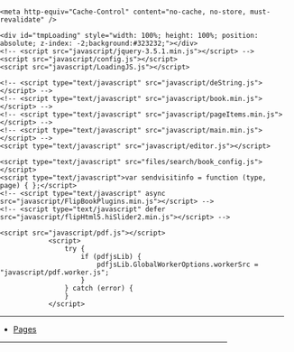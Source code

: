 <!DOCTYPE HTML>
<html xmlns="http://www.w3.org/1999/xhtml">

<head>
	<title>樂業高雄 幸福融融_高雄市政府114年度現場徵才活動</title>
	<meta http-equiv="X-UA-Compatible" content="IE=Edge">
	<meta http-equiv="Content-Type" content="text/html; charset=utf-8" />
	<meta name="viewport" content="width=device-width, initial-scale=1.0, minimum-scale=1.0, maximum-scale=1.0, user-scalable=no">
	<meta name="apple-mobile-web-app-capable" content="yes" />
	<meta name="monitor-signature" content="monitor:player:html5">
	<meta name="keywords" content="" />
	<meta name="og:image" content="files/shot.png" />
	<meta property="og:image" content="files/shot.png" />
	<meta property="og:title" content="樂業高雄 幸福融融_高雄市政府114年度現場徵才活動" />
	<meta property="og:description" content="" />
	<meta name="Description" content="">
	<link rel="image_src" href="files/shot.png" />
	<meta name="Generator" content="FlipPDFPlus for win v7.2.4 at https://www.flipbuilder.com" />
  <!-- <link rel="stylesheet" href="style/style.css" /> -->
	<!-- <link rel="stylesheet" href="style/hiSlider2.min.css" /> -->
  <!-- <link rel="stylesheet" href="style/FlipBookPlugins.min.css" /> -->
	<link rel="shortcut icon" href="files/extfile/htmlIcon.png" />
	
	<meta http-equiv="Cache-Control" content="no-cache, no-store, must-revalidate" />
  <meta http-equiv="Pragma" content="no-cache" />
  <meta http-equiv="Expires" content="0" />
	<style>
		html {width: 100%;height: 100%;left: 0;top: 0;margin: 0;padding: 0;position: fixed;}
		body {width: 100%;height: 100%;left: 0;top: 0;margin: 0;padding: 0;position: fixed;}
	</style>
</head>

<body>
  
	<div id="tmpLoading" style="width: 100%; height: 100%; position: absolute; z-index: -2;background:#323232;"></div>
	<!-- <script src="javascript/jquery-3.5.1.min.js"></script> -->
	<script src="javascript/config.js"></script>
	<script src="javascript/LoadingJS.js"></script>
  <script src="javascript/resource_skeleton.js"></script>
	<!-- <script type="text/javascript" src="javascript/deString.js"></script> -->
	<!-- <script type="text/javascript" src="javascript/book.min.js"></script> -->
	<!-- <script type="text/javascript" src="javascript/pageItems.min.js"></script> -->
	<!-- <script type="text/javascript" src="javascript/main.min.js"></script> -->
	<script type="text/javascript" src="javascript/editor.js"></script>
  <script type="text/javascript" src="javascript/BookPreview.js"></script>
	<script type="text/javascript" src="files/search/book_config.js"></script>
	<script type="text/javascript">var sendvisitinfo = function (type, page) { };</script>
	<!-- <script type="text/javascript" async src="javascript/FlipBookPlugins.min.js"></script> -->
	<!-- <script type="text/javascript" defer src="javascript/flipHtml5.hiSlider2.min.js"></script> -->
  <script type="text/javascript">
		window.readerConfigLoaded = true;
	</script>
	
	
	<script src="javascript/pdf.js"></script>
                <script>
                    try {
                        if (pdfjsLib) {
                            pdfjsLib.GlobalWorkerOptions.workerSrc = "javascript/pdf.worker.js";
                        }
                    } catch (error) {
                    }
                </script>
	
  <noscript><div><hr/><ul><li><a href="files/basic-html/page1.html">Pages</a></li></ul><hr style="width:80%"/></div></noscript>

</body>

</html>
